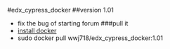 #edx_cypress_docker
##version 1.01
*  fix the bug of starting forum
###pull it
*  [install docker](https://docs.docker.com/installation/)
*  sudo docker pull wwj718/edx_cypress_docker:1.01
